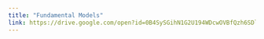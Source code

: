 ```yaml
---
title: "Fundamental Models"
link: https://drive.google.com/open?id=0B4SySGihN1G2U194WDcwOVBfQzh6SDlWcjhoWDhmTGJidW1j
---
```

